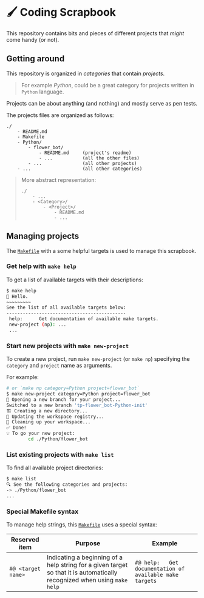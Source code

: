# 🖌️ Coding Scrapbook

<!-- TODO: add a picture of a scrapbook to give a better idea -->

This repository contains bits and pieces of different projects that *might*
come handy (or not).  

## Getting around

This repository is organized in *categories* that contain *projects*.  

> For example *Python*, could be a great category for projects
> written in `Python` language.

Projects can be about anything (and nothing) and mostly serve as pen tests.

The projects files are organized as follows:

```plaintext
./
    - README.md
    - Makefile
    - Python/
        - flower_bot/
            - README.md     (project's readme)
            - ...           (all the other files)
        - ...               (all other projects)
    - ...                   (all other categories)
```

> More abstract representation:
>
> ```plaintext
> ./
>     - ... 
>     - <Category>/
>         - <Project>/
>             - README.md
>             - ...
> ```

## Managing projects

The [`Makefile`](./Makefile) with a some helpful targets is used to manage this scrapbook.  

### Get help with `make help`

To get a list of available targets with their descriptions:  

```bash
$ make help
👋 Hello.
~~~~~~~~~
See the list of all available targets below:
--------------------------------------------
 help:      Get documentation of available make targets.
 new-project (np): ...
 ...
```

### Start new projects with `make new-project`

To create a new project, run `make new-project` (or `make np`)
specifying the `category` and `project` name as arguments.  

For example:  

```bash
# or `make np category=Python project=flower_bot`
$ make new-project category=Python project=flower_bot
👷 Opening a new branch for your project...
Switched to a new branch 'tp-flower_bot-Python-init'
🏗️ Creating a new directory...
📝 Updating the workspace registry...
🧹 Cleaning up your workspace...
✅ Done!
💡 To go your new project:
        cd ./Python/flower_bot
```

### List existing projects with `make list`

To find all available project directories:

```bash
$ make list
🔍 See the following categories and projects:
-> ./Python/flower_bot
...
```

### Special Makefile syntax

To manage help strings, this [`Makefile`](./Makefile) uses a special syntax:

Reserved item | Purpose | Example
------------- | ------- | -------
`#@ <target name>` | Indicating a beginning of a help string for a given target so that it is automatically recognized when using `make help` | `#@ help:   Get documentation of available make targets`
